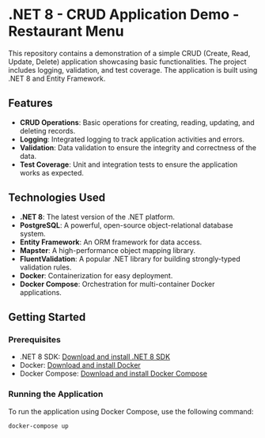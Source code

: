 # .NET 8 - CRUD Application Demo - Restaurant Menu

This repository contains a demonstration of a simple CRUD (Create, Read, Update, Delete) application showcasing basic functionalities. The project includes logging, validation, and test coverage. The application is built using .NET 8 and Entity Framework.

## Features

- **CRUD Operations**: Basic operations for creating, reading, updating, and deleting records.
- **Logging**: Integrated logging to track application activities and errors.
- **Validation**: Data validation to ensure the integrity and correctness of the data.
- **Test Coverage**: Unit and integration tests to ensure the application works as expected.

## Technologies Used

- **.NET 8**: The latest version of the .NET platform.
- **PostgreSQL**: A powerful, open-source object-relational database system.
- **Entity Framework**: An ORM framework for data access.
- **Mapster**: A high-performance object mapping library.
- **FluentValidation**: A popular .NET library for building strongly-typed validation rules.
- **Docker**: Containerization for easy deployment.
- **Docker Compose**: Orchestration for multi-container Docker applications.

## Getting Started

### Prerequisites

- .NET 8 SDK: [Download and install .NET 8 SDK](https://dotnet.microsoft.com/download/dotnet/8.0)
- Docker: [Download and install Docker](https://www.docker.com/get-started)
- Docker Compose: [Download and install Docker Compose](https://docs.docker.com/compose/install/)

### Running the Application

To run the application using Docker Compose, use the following command:
```sh
docker-compose up